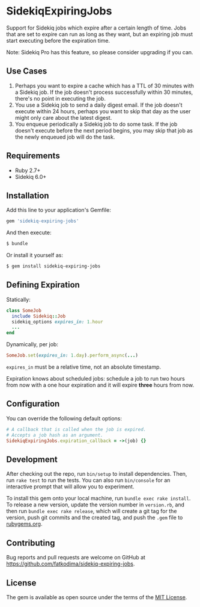 # SidekiqExpiringJobs

Support for Sidekiq jobs which expire after a certain length of time.
Jobs that are set to expire can run as long as they want, but an expiring job must start executing before the expiration time.

Note: Sidekiq Pro has this feature, so please consider upgrading if you can.

## Use Cases

1. Perhaps you want to expire a cache which has a TTL of 30 minutes with a Sidekiq job. If the job doesn't process successfully within 30 minutes, there's no point in executing the job.
2. You use a Sidekiq job to send a daily digest email. If the job doesn't execute within 24 hours, perhaps you want to skip that day as the user might only care about the latest digest.
3. You enqueue periodically a Sidekiq job to do some task. If the job doesn't execute before the next period begins, you may skip that job as the newly enqueued job will do the task.

## Requirements

- Ruby 2.7+
- Sidekiq 6.0+

## Installation

Add this line to your application's Gemfile:

```ruby
gem 'sidekiq-expiring-jobs'
```

And then execute:

```sh
$ bundle
```

Or install it yourself as:

```sh
$ gem install sidekiq-expiring-jobs
```

## Defining Expiration

Statically:

```ruby
class SomeJob
  include Sidekiq::Job
  sidekiq_options expires_in: 1.hour
  ...
end
```

Dynamically, per job:

```ruby
SomeJob.set(expires_in: 1.day).perform_async(...)
```

`expires_in` must be a relative time, not an absolute timestamp.

Expiration knows about scheduled jobs: schedule a job to run two hours from now with a one hour expiration and it will expire **three** hours from now.

## Configuration

You can override the following default options:

```ruby
# A callback that is called when the job is expired.
# Accepts a job hash as an argument.
SidekiqExpiringJobs.expiration_callback = ->(job) {}
```

## Development

After checking out the repo, run `bin/setup` to install dependencies. Then, run `rake test` to run the tests. You can also run `bin/console` for an interactive prompt that will allow you to experiment.

To install this gem onto your local machine, run `bundle exec rake install`. To release a new version, update the version number in `version.rb`, and then run `bundle exec rake release`, which will create a git tag for the version, push git commits and the created tag, and push the `.gem` file to [rubygems.org](https://rubygems.org).

## Contributing

Bug reports and pull requests are welcome on GitHub at https://github.com/fatkodima/sidekiq-expiring-jobs.

## License

The gem is available as open source under the terms of the [MIT License](https://opensource.org/licenses/MIT).
